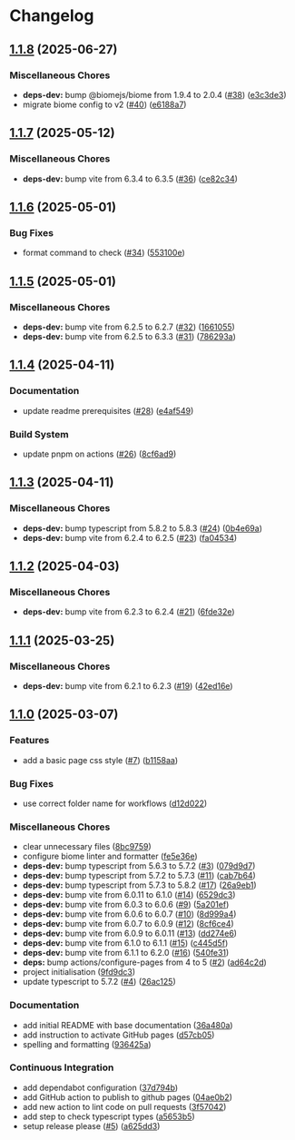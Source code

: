 # Changelog

## [1.1.8](https://github.com/jobtrek/web-todo-template/compare/v1.1.7...v1.1.8) (2025-06-27)


### Miscellaneous Chores

* **deps-dev:** bump @biomejs/biome from 1.9.4 to 2.0.4 ([#38](https://github.com/jobtrek/web-todo-template/issues/38)) ([e3c3de3](https://github.com/jobtrek/web-todo-template/commit/e3c3de3bf6d7a1fd4879e9be4341a48cd776161d))
* migrate biome config to v2 ([#40](https://github.com/jobtrek/web-todo-template/issues/40)) ([e6188a7](https://github.com/jobtrek/web-todo-template/commit/e6188a7cf7cf98c694a4b36cac5020614d4cd663))

## [1.1.7](https://github.com/jobtrek/web-todo-template/compare/v1.1.6...v1.1.7) (2025-05-12)


### Miscellaneous Chores

* **deps-dev:** bump vite from 6.3.4 to 6.3.5 ([#36](https://github.com/jobtrek/web-todo-template/issues/36)) ([ce82c34](https://github.com/jobtrek/web-todo-template/commit/ce82c344fac93e155939a8ecca8351db1055d511))

## [1.1.6](https://github.com/jobtrek/web-todo-template/compare/v1.1.5...v1.1.6) (2025-05-01)


### Bug Fixes

* format command to check ([#34](https://github.com/jobtrek/web-todo-template/issues/34)) ([553100e](https://github.com/jobtrek/web-todo-template/commit/553100ea9e1fde6f621d84f784b888fa56721afa))

## [1.1.5](https://github.com/jobtrek/web-todo-template/compare/v1.1.4...v1.1.5) (2025-05-01)


### Miscellaneous Chores

* **deps-dev:** bump vite from 6.2.5 to 6.2.7 ([#32](https://github.com/jobtrek/web-todo-template/issues/32)) ([1661055](https://github.com/jobtrek/web-todo-template/commit/1661055b57938e6ba845d7b11f64beab1c282f73))
* **deps-dev:** bump vite from 6.2.5 to 6.3.3 ([#31](https://github.com/jobtrek/web-todo-template/issues/31)) ([786293a](https://github.com/jobtrek/web-todo-template/commit/786293a0a99809b9514b13af347ca53a0e9eeb4e))

## [1.1.4](https://github.com/jobtrek/web-todo-template/compare/v1.1.3...v1.1.4) (2025-04-11)


### Documentation

* update readme prerequisites ([#28](https://github.com/jobtrek/web-todo-template/issues/28)) ([e4af549](https://github.com/jobtrek/web-todo-template/commit/e4af549f5deff0b7d2b1c70df0473134addaf941))


### Build System

* update pnpm on actions ([#26](https://github.com/jobtrek/web-todo-template/issues/26)) ([8cf6ad9](https://github.com/jobtrek/web-todo-template/commit/8cf6ad9be34b5b11847472f6b1c9dd8fe79851dc))

## [1.1.3](https://github.com/jobtrek/web-todo-template/compare/v1.1.2...v1.1.3) (2025-04-11)


### Miscellaneous Chores

* **deps-dev:** bump typescript from 5.8.2 to 5.8.3 ([#24](https://github.com/jobtrek/web-todo-template/issues/24)) ([0b4e69a](https://github.com/jobtrek/web-todo-template/commit/0b4e69a7f1d681f8f39a07cd304e2f6bc2c0d91a))
* **deps-dev:** bump vite from 6.2.4 to 6.2.5 ([#23](https://github.com/jobtrek/web-todo-template/issues/23)) ([fa04534](https://github.com/jobtrek/web-todo-template/commit/fa045348ed458d0a73bd62c154c2fc7186d37a1a))

## [1.1.2](https://github.com/jobtrek/web-todo-template/compare/v1.1.1...v1.1.2) (2025-04-03)


### Miscellaneous Chores

* **deps-dev:** bump vite from 6.2.3 to 6.2.4 ([#21](https://github.com/jobtrek/web-todo-template/issues/21)) ([6fde32e](https://github.com/jobtrek/web-todo-template/commit/6fde32e192f7cd35be2b504cc11c053b04f1eb62))

## [1.1.1](https://github.com/jobtrek/web-todo-template/compare/v1.1.0...v1.1.1) (2025-03-25)


### Miscellaneous Chores

* **deps-dev:** bump vite from 6.2.1 to 6.2.3 ([#19](https://github.com/jobtrek/web-todo-template/issues/19)) ([42ed16e](https://github.com/jobtrek/web-todo-template/commit/42ed16eb560c9339b7904896be43205db3648628))

## [1.1.0](https://github.com/jobtrek/web-todo-template/compare/v1.0.0...v1.1.0) (2025-03-07)


### Features

* add a basic page css style ([#7](https://github.com/jobtrek/web-todo-template/issues/7)) ([b1158aa](https://github.com/jobtrek/web-todo-template/commit/b1158aadf95aada3ba81bbbca0e6ae5a6256208d))


### Bug Fixes

* use correct folder name for workflows ([d12d022](https://github.com/jobtrek/web-todo-template/commit/d12d02291e14d96ae76b5c4689c946c9936c8365))


### Miscellaneous Chores

* clear unnecessary files ([8bc9759](https://github.com/jobtrek/web-todo-template/commit/8bc9759bbff78303c74060ce463bc96ca8731916))
* configure biome linter and formatter ([fe5e36e](https://github.com/jobtrek/web-todo-template/commit/fe5e36e2e9ac4e535741102dcc6c8cdc0b025585))
* **deps-dev:** bump typescript from 5.6.3 to 5.7.2 ([#3](https://github.com/jobtrek/web-todo-template/issues/3)) ([079d9d7](https://github.com/jobtrek/web-todo-template/commit/079d9d70f0ecc114dfde036e7a4b166dfe1f03de))
* **deps-dev:** bump typescript from 5.7.2 to 5.7.3 ([#11](https://github.com/jobtrek/web-todo-template/issues/11)) ([cab7b64](https://github.com/jobtrek/web-todo-template/commit/cab7b643d1782373ef244773f71211320a0dbd5e))
* **deps-dev:** bump typescript from 5.7.3 to 5.8.2 ([#17](https://github.com/jobtrek/web-todo-template/issues/17)) ([26a9eb1](https://github.com/jobtrek/web-todo-template/commit/26a9eb16ec4aa54bd85ef6b30666e254f7edc397))
* **deps-dev:** bump vite from 6.0.11 to 6.1.0 ([#14](https://github.com/jobtrek/web-todo-template/issues/14)) ([6529dc3](https://github.com/jobtrek/web-todo-template/commit/6529dc34e324f579a97d255abf15bc38c18f9ccf))
* **deps-dev:** bump vite from 6.0.3 to 6.0.6 ([#9](https://github.com/jobtrek/web-todo-template/issues/9)) ([5a201ef](https://github.com/jobtrek/web-todo-template/commit/5a201efbf78f8ad3419ee150dd58b639dab5fdbc))
* **deps-dev:** bump vite from 6.0.6 to 6.0.7 ([#10](https://github.com/jobtrek/web-todo-template/issues/10)) ([8d999a4](https://github.com/jobtrek/web-todo-template/commit/8d999a4a01ca959445fade8f657fee5cee89fd81))
* **deps-dev:** bump vite from 6.0.7 to 6.0.9 ([#12](https://github.com/jobtrek/web-todo-template/issues/12)) ([8cf6ce4](https://github.com/jobtrek/web-todo-template/commit/8cf6ce4df315e4c6e73c8ccb2542f68ce1269662))
* **deps-dev:** bump vite from 6.0.9 to 6.0.11 ([#13](https://github.com/jobtrek/web-todo-template/issues/13)) ([dd274e6](https://github.com/jobtrek/web-todo-template/commit/dd274e60ad5d68b895d5f41b8b911d3b6e0a5853))
* **deps-dev:** bump vite from 6.1.0 to 6.1.1 ([#15](https://github.com/jobtrek/web-todo-template/issues/15)) ([c445d5f](https://github.com/jobtrek/web-todo-template/commit/c445d5f929057e1319aac29805523f9558d6a019))
* **deps-dev:** bump vite from 6.1.1 to 6.2.0 ([#16](https://github.com/jobtrek/web-todo-template/issues/16)) ([540fe31](https://github.com/jobtrek/web-todo-template/commit/540fe316bc395a5fb0b322c2f6127c98f00503a3))
* **deps:** bump actions/configure-pages from 4 to 5 ([#2](https://github.com/jobtrek/web-todo-template/issues/2)) ([ad64c2d](https://github.com/jobtrek/web-todo-template/commit/ad64c2d39d39e43bce36346e6101563425d6c6e5))
* project initialisation ([9fd9dc3](https://github.com/jobtrek/web-todo-template/commit/9fd9dc3c23b6a84ebe386a3ae0cad8c67767a131))
* update typescript to 5.7.2 ([#4](https://github.com/jobtrek/web-todo-template/issues/4)) ([26ac125](https://github.com/jobtrek/web-todo-template/commit/26ac125ffb3b074454ac005da9452e58d9729dcb))


### Documentation

* add initial README with base documentation ([36a480a](https://github.com/jobtrek/web-todo-template/commit/36a480a775f484dd133ed02a40118f490a942dbb))
* add instruction to activate GitHub pages ([d57cb05](https://github.com/jobtrek/web-todo-template/commit/d57cb050a61b9a2114682d56ed31bf8b670943d7))
* spelling and formatting ([936425a](https://github.com/jobtrek/web-todo-template/commit/936425a50f88427c073b2eeea601fdd240724eed))


### Continuous Integration

* add dependabot configuration ([37d794b](https://github.com/jobtrek/web-todo-template/commit/37d794b36c87cf1dbca32715783c73ce9badd463))
* add GitHub action to publish to github pages ([04ae0b2](https://github.com/jobtrek/web-todo-template/commit/04ae0b2ed8ff5cabf42cd967f0eef2c556236715))
* add new action to lint code on pull requests ([3f57042](https://github.com/jobtrek/web-todo-template/commit/3f570422470743b7c668a0cc8fec342a0dfdf01e))
* add step to check typescript types ([a5653b5](https://github.com/jobtrek/web-todo-template/commit/a5653b5ad1bdf78b9c98141bc04e47f5ba5c632a))
* setup release please ([#5](https://github.com/jobtrek/web-todo-template/issues/5)) ([a625dd3](https://github.com/jobtrek/web-todo-template/commit/a625dd3f4c7a754d66b860f3dfd159d865aa5648))
